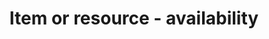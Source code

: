 ---
title: 'Item or resource - availability'
field: 'is.availability.fullText'
slug: 'resource-status-availability'
description: 'Indicate if the complete resource is available for use - select from control list'
required: False
vocabulary: 'resource-status-availability.txt'
policy: 'Controlled value. Single select from control list.'
---